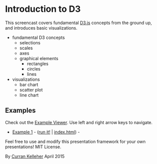 # Introduction to D3

This screencast covers fundamental [D3.js](http://d3js.org/) concepts from the ground up, and introduces basic visualizations.

 * fundamental D3 concepts
   * selections
   * scales
   * axes
   * graphical elements
     * rectangles
     * circles
     * lines
 * visualizations
   * bar chart
   * scatter plot
   * line chart

## Examples

Check out the [Example Viewer](http://curran.github.io/screencasts/introToD3/examples/viewer/#/). Use left and right arrow keys to navigate.

 * [Example 1](https://github.com/curran/screencasts/tree/gh-pages/d3-101/04-intro-to-D3/examples/code/snapshot01) - ([run it!](http://curran.github.io/screencasts/navigation/d3-101/04-intro-to-D3/examples/code/snapshot01) | [index.html](https://github.com/curran/screencasts/tree/gh-pages/d3-101/04-intro-to-D3/examples/code/snapshot01/index.html)) - 

Feel free to use and modify this presentation framework for your own presentations! MIT License.

By [Curran Kelleher](https://github.com/curran/portfolio) April 2015
